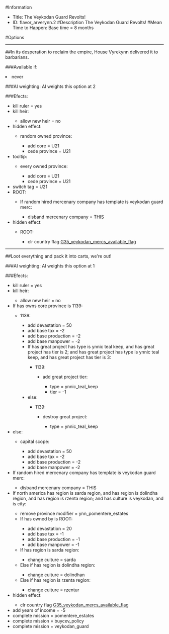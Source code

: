 #Information
 - Title: The Veykodan Guard Revolts!
 - ID: flavor_arverynn.2
#Description
The Veykodan Guard Revolts!
#Mean Time to Happen:
Base time = 8 months

#Options

___
##In its desperation to reclaim the empire, House Vyrekynn delivered it to barbarians.

###Available if:
<li>never</li>

###AI weighting:
AI weights this option at 2


###Efects:<ul><li>kill ruler = yes</li><li>kill heir:</li><ul><li>allow new heir = no</li></ul><li>hidden effect:</li><ul><li>random owned province:</li><ul><li>add core = U21</li><li>cede province = U21</li></ul></ul><li>tooltip:</li><ul><li>every owned province:</li><ul><li>add core = U21</li><li>cede province = U21</li></ul></ul><li>switch tag = U21</li><li>ROOT:</li><ul><li>If random hired mercenary company has template is veykodan guard merc:</li><ul><li>disband mercenary company = THIS</li></ul></ul><li>hidden effect:</li><ul><li>ROOT:</li><ul><li>clr country flag [G35_veykodan_mercs_available_flag](../flags/g35_veykodan_mercs_available_flag.md)</li></ul></ul></ul>

___
##Loot everything and pack it into carts, we're out!

###AI weighting:
AI weights this option at 1


###Efects:<ul><li>kill ruler = yes</li><li>kill heir:</li><ul><li>allow new heir = no</li></ul><li>If has owns core province is 1139:</li><ul><li>1139:</li><ul><li>add devastation = 50</li><li>add base tax = -2</li><li>add base production = -2</li><li>add base manpower = -2</li><li>If has great project has type is ynnic teal keep, and has great project has tier is 2; and has great project has type is ynnic teal keep, and has great project has tier is 3:</li><ul><li>1139:</li><ul><li>add great project tier:</li><ul><li>type = ynnic_teal_keep</li><li>tier = -1</li></ul></ul></ul><li>else:</li><ul><li>1139:</li><ul><li>destroy great project:</li><ul><li>type = ynnic_teal_keep</li></ul></ul></ul></ul></ul><li>else:</li><ul><li>capital scope:</li><ul><li>add devastation = 50</li><li>add base tax = -2</li><li>add base production = -2</li><li>add base manpower = -2</li></ul></ul><li>If random hired mercenary company has template is veykodan guard merc:</li><ul><li>disband mercenary company = THIS</li></ul><li>If north america has region is sarda region, and has region is dolindha region, and has region is rzenta region; and  has culture is veykodan, and  is city:</li><ul><li>remove province modifier = ynn_pomentere_estates</li><li>If has owned by is ROOT:</li><ul><li>add devastation = 20</li><li>add base tax = -1</li><li>add base production = -1</li><li>add base manpower = -1</li></ul><li>If has region is sarda region:</li><ul><li>change culture = sarda</li></ul><li>Else if has region is dolindha region:</li><ul><li>change culture = dolindhan</li></ul><li>Else if has region is rzenta region:</li><ul><li>change culture = rzentur</li></ul></ul><li>hidden effect:</li><ul><li>clr country flag [G35_veykodan_mercs_available_flag](../flags/g35_veykodan_mercs_available_flag.md)</li></ul><li>add years of income = -5</li><li>complete mission = pomentere_estates</li><li>complete mission = buycev_policy</li><li>complete mission = veykodan_guard</li></ul>
